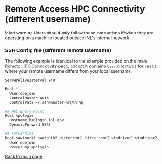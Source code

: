 # Remote Access HPC Connectivity (different username)

!alert warning
Users should only follow these instructions if/when they are operating on a machine located outside
INL's internal network.

### SSH Config file (different remote username)

The following example is identical to the example provided on the main [Remote HPC Connectivity](help/inl/hpc_remote.md) page, except it contains `User` directives for cases where your remote username differs from your local username.

```bash
ServerAliveInterval 240

Host *
  User doejohn
  ControlMaster auto
  ControlPath ~/.ssh/master-%r@%h:%p

## HPC Entry Point
Host hpclogin
  Hostname hpclogin.inl.gov
  DynamicForward 5555

## Forwarding
Host sawtooth1 sawtooth2 bitterroot1 bitterroot2 windriver1 windriver2 rod hoodoo1 viz1
  User doejohn
  ProxyJump hpclogin
```

[Back to main page](help/inl/hpc_remote.md)
